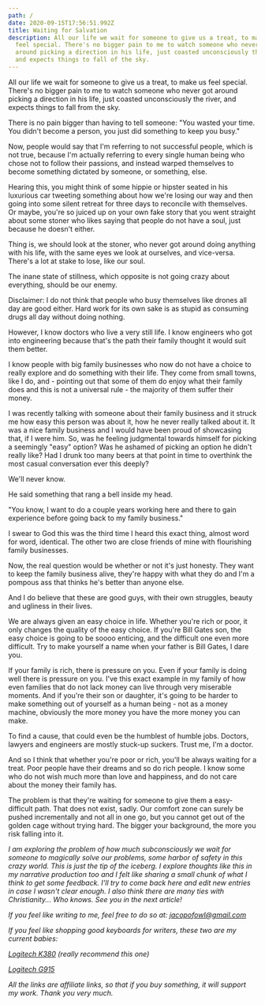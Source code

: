 ```yaml
---
path: /
date: 2020-09-15T17:56:51.992Z
title: Waiting for Salvation
description: All our life we wait for someone to give us a treat, to make us
  feel special. There's no bigger pain to me to watch someone who never got
  around picking a direction in his life, just coasted unconsciously the river,
  and expects things to fall of the sky.
---
```

All our life we wait for someone to give us a treat, to make us feel special. There's no bigger pain to me to watch someone who never got around picking a direction in his life, just coasted unconsciously the river, and expects things to fall from the sky.

There is no pain bigger than having to tell someone: "You wasted your time. You didn't become a person, you just did something to keep you busy."

Now, people would say that I'm referring to not successful people, which is not true, because I'm actually referring to every single human being who chose not to follow their passions, and instead warped themselves to become something dictated by someone, or something, else.

Hearing this, you might think of some hippie or hipster seated in his luxurious car tweeting something about how we're losing our way and then going into some silent retreat for three days to reconcile with themselves. Or maybe, you're so juiced up on your own fake story that you went straight about some stoner who likes saying that people do not have a soul, just because he doesn't either.

Thing is, we should look at the stoner, who never got around doing anything with his life, with the same eyes we look at ourselves, and vice-versa. There's a lot at stake to lose, like our soul.

The inane state of stillness, which opposite is not going crazy about everything, should be our enemy.

Disclaimer: I do not think that people who busy themselves like drones all day are good either. Hard work for its own sake is as stupid as consuming drugs all day without doing nothing.

However, I know doctors who live a very still life. I know engineers who got into engineering because that's the path their family thought it would suit them better.

I know people with big family businesses who now do not have a choice to really explore and do something with their life. They come from small towns, like I do, and - pointing out that some of them do enjoy what their family does and this is not a universal rule - the majority of them suffer their money.

I was recently talking with someone about their family business and it struck me how easy this person was about it, how he never really talked about it. It was a nice family business and I would have been proud of showcasing that, if I were him. So, was he feeling judgmental towards himself for picking a seemingly "easy" option? Was he ashamed of picking an option he didn't really like? Had I drunk too many beers at that point in time to overthink the most casual conversation ever this deeply?

We'll never know.

He said something that rang a bell inside my head.

"You know, I want to do a couple years working here and there to gain experience before going back to my family business."

I swear to God this was the third time I heard this exact thing, almost word for word, identical. The other two are close friends of mine with flourishing family businesses.

Now, the real question would be whether or not it's just honesty. They want to keep the family business alive, they're happy with what they do and I'm a pompous ass that thinks he's better than anyone else.

And I do believe that these are good guys, with their own struggles, beauty and ugliness in their lives.

We are always given an easy choice in life. Whether you're rich or poor, it only changes the quality of the easy choice. If you're Bill Gates son, the easy choice is going to be soooo enticing, and the difficult one even more difficult. Try to make yourself a name when your father is Bill Gates, I dare you.

If your family is rich, there is pressure on you. Even if your family is doing well there is pressure on you. I've this exact example in my family of how even families that do not lack money can live through very miserable moments. And if you're their son or daughter, it's going to be harder to make something out of yourself as a human being - not as a money machine, obviously the more money you have the more money you can make.

To find a cause, that could even be the humblest of humble jobs. Doctors, lawyers and engineers are mostly stuck-up suckers. Trust me, I'm a doctor.

And so I think that whether you're poor or rich, you'll be always waiting for a treat. Poor people have their dreams and so do rich people. I know some who do not wish much more than love and happiness, and do not care about the money their family has.

The problem is that they're waiting for someone to give them a easy-difficult path. That does not exist, sadly. Our comfort zone can surely be pushed incrementally and not all in one go, but you cannot get out of the golden cage without trying hard. The bigger your background, the more you risk falling into it.

*I am exploring the problem of how much subconsciously we wait for someone to magically solve our problems, some harbor of safety in this crazy world. This is just the tip of the iceberg. I explore thoughts like this in my narrative production too and I felt like sharing a small chunk of what I think to get some feedback. I'll try to come back here and edit new entries in case I wasn't clear enough. I also think there are many ties with Christianity... Who knows. See you in the next article!* 

*If you feel like writing to me, feel free to do so at: jacopofowl@gmail.com*

*If you feel like shopping good keyboards for writers, these two are my current babies:* 

*[Logitech K380](https://amzn.to/3izK8RT) (really recommend this one)*

*[Logitech G915](https://amzn.to/2ZDwx4t)*

*All the links are affiliate links, so that if you buy something, it will support my work. Thank you very much.*